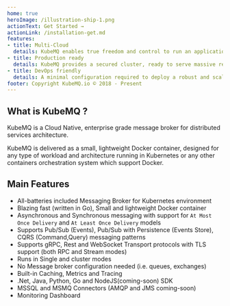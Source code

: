 ```yaml
---
home: true
heroImage: /illustration-ship-1.png
actionText: Get Started →
actionLink: /installation-get.md
features:
- title: Multi-Cloud
  details: KubeMQ enables true freedom and control to run an application, workload, or data on any cloud – private or public – based on business or technical requirements. Supports any architecture, edge or bus topologies.
- title: Production ready
  details: KubeMQ provides a secured cluster, ready to serve massive real-world traffic with encryption, authentication, and authorization. Offers control and observability by Tracing, Instrumenting and logging. Supports advanced traffic control and shaping.
- title: DevOps friendly
  details: A minimal configuration required to deploy a robust and scalable system in Kubernetes. Dynamic routing feature overcomes the hassle of DevOps to define exchanges, routes and predefined topics. Control, debug and review by using our advanced dashboard UI.
footer: Copyright KubeMQ.io © 2018 - Present
---
```


## What is KubeMQ ?
KubeMQ is a Cloud Native, enterprise grade message broker for distributed services architecture.

KubeMQ is delivered as a small, lightweight Docker container, designed for any type of workload and architecture running in Kubernetes or any other containers orchestration system which support Docker.

## Main Features
- All-batteries included Messaging Broker for Kubernetes environment
- Blazing fast (written in Go), Small and lightweight Docker container
- Asynchronous and Synchronous messaging with support for `At Most Once Delivery` and `At Least Once Delivery` models
- Supports Pub/Sub (Events), Pub/Sub with Persistence (Events Store), CQRS (Command,Query) messaging patterns
- Supports gRPC, Rest and WebSocket Transport protocols with TLS support (both RPC and Stream modes)
- Runs in Single and cluster modes
- No Message broker configuration needed (i.e. queues, exchanges)
- Built-in Caching, Metrics and Tracing
- .Net, Java, Python, Go and NodeJS(coming-soon) SDK
- MSSQL and MSMQ Connectors (AMQP and JMS coming-soon)
- Monitoring Dashboard
